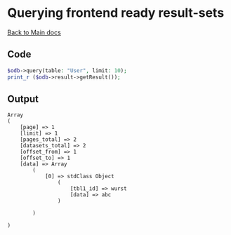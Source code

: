 # Querying frontend ready result-sets

[Back to Main docs](../README.md)


## Code

```php
$odb->query(table: "User", limit: 10);
print_r ($odb->result->getResult());
```

## Output

```
Array
(
    [page] => 1
    [limit] => 1
    [pages_total] => 2
    [datasets_total] => 2
    [offset_from] => 1
    [offset_to] => 1
    [data] => Array
        (
            [0] => stdClass Object
                (
                    [tbl1_id] => wurst
                    [data] => abc
                )

        )

)
```